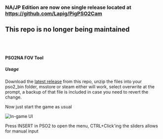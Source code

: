 ### NA/JP Edition are now one single release located at https://github.com/Lapig/PigPSO2Cam 

## This repo is no longer being maintained

<br/>
<br/>

#### PSO2NA FOV Tool

##### Usage

Download the [latest release](https://github.com/Lapig/PigPSO2Cam_NA/releases) from this repo, unzip the files into your pso2_bin folder, msstore or steam either will work, select overwrite at the prompt, a backup of that file is included in case you need to revert the change. 

Now just start the game as usual

![In-game UI](https://ptpimg.me/icb275.png)

Press INSERT in PSO2 to open the menu, CTRL+Click'ing the sliders allows for manual input
